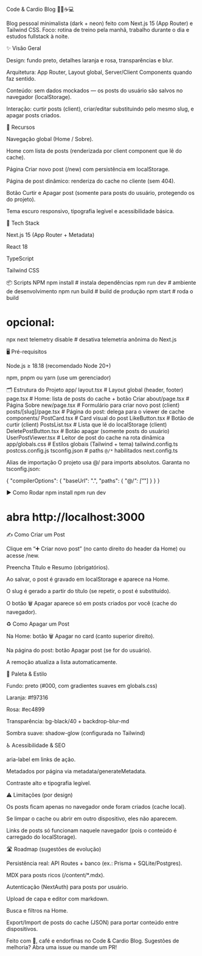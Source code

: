 Code & Cardio Blog 🏃‍♀️☕💻

Blog pessoal minimalista (dark + neon) feito com Next.js 15 (App Router) e Tailwind CSS.
Foco: rotina de treino pela manhã, trabalho durante o dia e estudos fullstack à noite.

✨ Visão Geral

Design: fundo preto, detalhes laranja e rosa, transparências e blur.

Arquitetura: App Router, Layout global, Server/Client Components quando faz sentido.

Conteúdo: sem dados mockados — os posts do usuário são salvos no navegador (localStorage).

Interação: curtir posts (client), criar/editar substituindo pelo mesmo slug, e apagar posts criados.

🚀 Recursos

Navegação global (Home / Sobre).

Home com lista de posts (renderizada por client component que lê do cache).

Página Criar novo post (/new) com persistência em localStorage.

Página de post dinâmico: renderiza do cache no cliente (sem 404).

Botão Curtir e Apagar post (somente para posts do usuário, protegendo os do projeto).

Tema escuro responsivo, tipografia legível e acessibilidade básica.

🧱 Tech Stack

Next.js 15 (App Router + Metadata)

React 18

TypeScript

Tailwind CSS

📦 Scripts NPM
npm install          # instala dependências
npm run dev          # ambiente de desenvolvimento
npm run build        # build de produção
npm start            # roda o build
# opcional:
npx next telemetry disable   # desativa telemetria anônima do Next.js

🖥️ Pré-requisitos

Node.js ≥ 18.18 (recomendado Node 20+)

npm, pnpm ou yarn (use um gerenciador)

🗂️ Estrutura do Projeto
app/
  layout.tsx                 # Layout global (header, footer)
  page.tsx                   # Home: lista de posts do cache + botão Criar
  about/page.tsx             # Página Sobre
  new/page.tsx               # Formulário para criar novo post (client)
  posts/[slug]/page.tsx      # Página do post: delega para o viewer de cache
components/
  PostCard.tsx               # Card visual do post
  LikeButton.tsx             # Botão de curtir (client)
  PostsList.tsx              # Lista que lê do localStorage (client)
  DeletePostButton.tsx       # Botão apagar (somente posts do usuário)
  UserPostViewer.tsx         # Leitor de post do cache na rota dinâmica
app/globals.css              # Estilos globais (Tailwind + tema)
tailwind.config.ts
postcss.config.js
tsconfig.json                # paths `@/*` habilitados
next.config.ts


Alias de importação
O projeto usa @/ para imports absolutos. Garanta no tsconfig.json:

{
  "compilerOptions": {
    "baseUrl": ".",
    "paths": { "@/*": ["*"] }
  }
}

▶️ Como Rodar
npm install
npm run dev
# abra http://localhost:3000

✍️ Como Criar um Post

Clique em “➕ Criar novo post” (no canto direito do header da Home) ou acesse /new.

Preencha Título e Resumo (obrigatórios).

Ao salvar, o post é gravado em localStorage e aparece na Home.

O slug é gerado a partir do título (se repetir, o post é substituído).

O botão 🗑️ Apagar aparece só em posts criados por você (cache do navegador).

♻️ Como Apagar um Post

Na Home: botão 🗑️ Apagar no card (canto superior direito).

Na página do post: botão Apagar post (se for do usuário).

A remoção atualiza a lista automaticamente.

🎨 Paleta & Estilo

Fundo: preto (#000, com gradientes suaves em globals.css)

Laranja: #f97316

Rosa: #ec4899

Transparência: bg-black/40 + backdrop-blur-md

Sombra suave: shadow-glow (configurada no Tailwind)

♿ Acessibilidade & SEO

aria-label em links de ação.

Metadados por página via metadata/generateMetadata.

Contraste alto e tipografia legível.

⚠️ Limitações (por design)

Os posts ficam apenas no navegador onde foram criados (cache local).

Se limpar o cache ou abrir em outro dispositivo, eles não aparecem.

Links de posts só funcionam naquele navegador (pois o conteúdo é carregado do localStorage).

🛣️ Roadmap (sugestões de evolução)

Persistência real: API Routes + banco (ex.: Prisma + SQLite/Postgres).

MDX para posts ricos (/content/*.mdx).

Autenticação (NextAuth) para posts por usuário.

Upload de capa e editor com markdown.

Busca e filtros na Home.

Export/Import de posts do cache (JSON) para portar conteúdo entre dispositivos.

Feito com 💙, café e endorfinas no Code & Cardio Blog.
Sugestões de melhoria? Abra uma issue ou mande um PR!